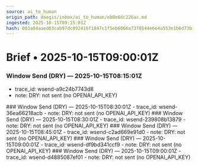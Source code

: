 ```yaml
---
source: ai_to_human
origin_path: daegis/inbox/ai_to_human/eb0e6dc226ac.md
ingested: 2025-10-15T09:15:01Z
hash: 003a04aaed03cab97dc092416f1847c1f5eb6066a7370544e6e4a553e1b6d73b
---
```

# Brief • 2025-10-15T09:00:01Z

### Window Send (DRY) — 2025-10-15T08:15:01Z
- trace_id: wsend-a9c24b7743d8
- note: DRY: not sent (no OPENAI_API_KEY)

<bundle snapshot omitted>
### Window Send (DRY) — 2025-10-15T08:30:01Z
- trace_id: wsend-36ea66218acb
- note: DRY: not sent (no OPENAI_API_KEY)

<bundle snapshot omitted>
### Window Send (DRY) — 2025-10-15T08:30:01Z
- trace_id: wsend-239808b13879
- note: DRY: not sent (no OPENAI_API_KEY)

<bundle snapshot omitted>
### Window Send (DRY) — 2025-10-15T08:45:01Z
- trace_id: wsend-c2ad669e91d0
- note: DRY: not sent (no OPENAI_API_KEY)

<bundle snapshot omitted>
### Window Send (DRY) — 2025-10-15T09:00:01Z
- trace_id: wsend-df9bd341ccf9
- note: DRY: not sent (no OPENAI_API_KEY)

<bundle snapshot omitted>
### Window Send (DRY) — 2025-10-15T09:00:01Z
- trace_id: wsend-d4885087ef01
- note: DRY: not sent (no OPENAI_API_KEY)

<bundle snapshot omitted>

